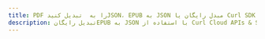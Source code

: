 ---title: PDF را به  تبدیل کنیدJSON، EPUB به JSON مبدل رایگان یا Curl SDKdescription: تبدیل رایگانEPUB به JSON با استفاده از Curl Cloud APIs & SDK همچنین اسناد PDF را در Cloud ایجاد، ویرایش و رندر کنید.---